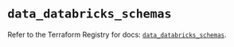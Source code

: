 # `data_databricks_schemas`

Refer to the Terraform Registry for docs: [`data_databricks_schemas`](https://registry.terraform.io/providers/databricks/databricks/1.62.0/docs/data-sources/schemas).
